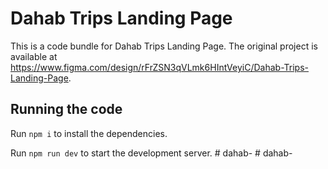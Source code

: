 
  # Dahab Trips Landing Page

  This is a code bundle for Dahab Trips Landing Page. The original project is available at https://www.figma.com/design/rFrZSN3qVLmk6HIntVeyiC/Dahab-Trips-Landing-Page.

  ## Running the code

  Run `npm i` to install the dependencies.

  Run `npm run dev` to start the development server.
  #   d a h a b -  
 #   d a h a b -  
 
